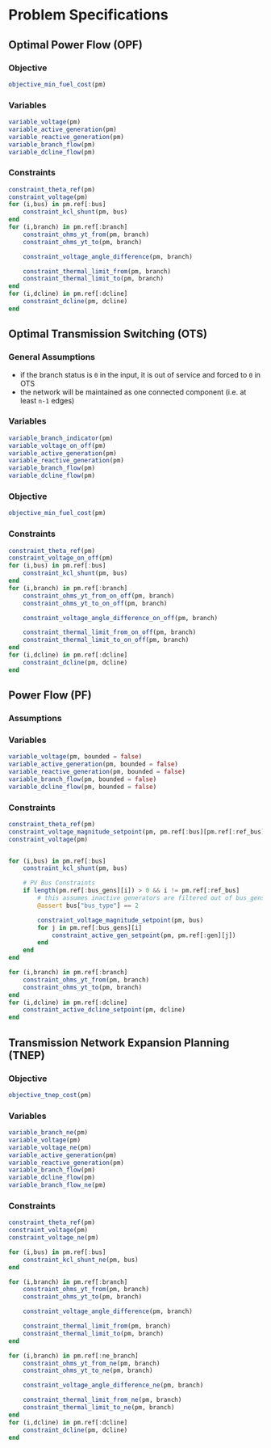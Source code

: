 # Problem Specifications

## Optimal Power Flow (OPF)

### Objective
```julia
objective_min_fuel_cost(pm)
```

### Variables
```julia
variable_voltage(pm)
variable_active_generation(pm)
variable_reactive_generation(pm)
variable_branch_flow(pm)
variable_dcline_flow(pm)
```

### Constraints
```julia
constraint_theta_ref(pm)
constraint_voltage(pm)
for (i,bus) in pm.ref[:bus]
    constraint_kcl_shunt(pm, bus)
end
for (i,branch) in pm.ref[:branch]
    constraint_ohms_yt_from(pm, branch)
    constraint_ohms_yt_to(pm, branch)

    constraint_voltage_angle_difference(pm, branch)

    constraint_thermal_limit_from(pm, branch)
    constraint_thermal_limit_to(pm, branch)
end
for (i,dcline) in pm.ref[:dcline]
    constraint_dcline(pm, dcline)
end
```

## Optimal Transmission Switching (OTS)

### General Assumptions

- if the branch status is `0` in the input, it is out of service and forced to `0` in OTS
- the network will be maintained as one connected component (i.e. at least `n-1` edges)

### Variables

```julia
variable_branch_indicator(pm)
variable_voltage_on_off(pm)
variable_active_generation(pm)
variable_reactive_generation(pm)
variable_branch_flow(pm)
variable_dcline_flow(pm)
```

### Objective

```julia
objective_min_fuel_cost(pm)
```

### Constraints

```julia
constraint_theta_ref(pm)
constraint_voltage_on_off(pm)
for (i,bus) in pm.ref[:bus]
    constraint_kcl_shunt(pm, bus)
end
for (i,branch) in pm.ref[:branch]
    constraint_ohms_yt_from_on_off(pm, branch)
    constraint_ohms_yt_to_on_off(pm, branch)

    constraint_voltage_angle_difference_on_off(pm, branch)

    constraint_thermal_limit_from_on_off(pm, branch)
    constraint_thermal_limit_to_on_off(pm, branch)
end
for (i,dcline) in pm.ref[:dcline]
    constraint_dcline(pm, dcline)
end
```

## Power Flow (PF)

### Assumptions

### Variables
```julia
variable_voltage(pm, bounded = false)
variable_active_generation(pm, bounded = false)
variable_reactive_generation(pm, bounded = false)
variable_branch_flow(pm, bounded = false)
variable_dcline_flow(pm, bounded = false)
```

### Constraints
```julia
constraint_theta_ref(pm)
constraint_voltage_magnitude_setpoint(pm, pm.ref[:bus][pm.ref[:ref_bus]])
constraint_voltage(pm)


for (i,bus) in pm.ref[:bus]
    constraint_kcl_shunt(pm, bus)

    # PV Bus Constraints
    if length(pm.ref[:bus_gens][i]) > 0 && i != pm.ref[:ref_bus]
        # this assumes inactive generators are filtered out of bus_gens
        @assert bus["bus_type"] == 2

        constraint_voltage_magnitude_setpoint(pm, bus)
        for j in pm.ref[:bus_gens][i]
            constraint_active_gen_setpoint(pm, pm.ref[:gen][j])
        end
    end
end

for (i,branch) in pm.ref[:branch]
    constraint_ohms_yt_from(pm, branch)
    constraint_ohms_yt_to(pm, branch)
end
for (i,dcline) in pm.ref[:dcline]
    constraint_active_dcline_setpoint(pm, dcline)
end
```

## Transmission Network Expansion Planning (TNEP)

### Objective
```julia
objective_tnep_cost(pm)
```

### Variables
```julia
variable_branch_ne(pm)
variable_voltage(pm)
variable_voltage_ne(pm)
variable_active_generation(pm)
variable_reactive_generation(pm)
variable_branch_flow(pm)
variable_dcline_flow(pm)
variable_branch_flow_ne(pm)
```

### Constraints
```julia
constraint_theta_ref(pm)
constraint_voltage(pm)
constraint_voltage_ne(pm)

for (i,bus) in pm.ref[:bus]
    constraint_kcl_shunt_ne(pm, bus)
end

for (i,branch) in pm.ref[:branch]
    constraint_ohms_yt_from(pm, branch)
    constraint_ohms_yt_to(pm, branch)

    constraint_voltage_angle_difference(pm, branch)

    constraint_thermal_limit_from(pm, branch)
    constraint_thermal_limit_to(pm, branch)
end

for (i,branch) in pm.ref[:ne_branch]
    constraint_ohms_yt_from_ne(pm, branch)
    constraint_ohms_yt_to_ne(pm, branch)

    constraint_voltage_angle_difference_ne(pm, branch)

    constraint_thermal_limit_from_ne(pm, branch)
    constraint_thermal_limit_to_ne(pm, branch)
end
for (i,dcline) in pm.ref[:dcline]
    constraint_dcline(pm, dcline)
end
```
